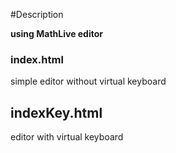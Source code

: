#Description

**using MathLive editor**

### index.html
simple editor without virtual keyboard

## indexKey.html
editor with virtual keyboard